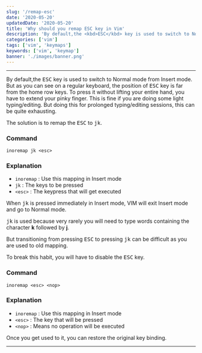 ```yaml
---
slug: '/remap-esc'
date: '2020-05-20'
updatedDate: '2020-05-20'
title: 'Why should you remap ESC key in Vim'
description: 'By default,the <kbd>ESC</kbd> key is used to switch to Normal mode from Insert mode.But as you can see on a regular keyboard, the position of <kbd>ESC</kbd> key is far from the home row keys.'
categories: ['vim']
tags: ['vim', 'keymaps']
keywords: ['vim', 'keymap']
banner: './images/banner.png'
---
```


---

By default,the <kbd>ESC</kbd> key is used to switch to Normal mode from Insert mode.
But as you can see on a regular keyboard, the position of <kbd>ESC</kbd> key is far from the home row keys. To press it without lifting your entire hand, you have to extend your pinky finger. This is fine if you are doing some light typing/editing.
But doing this for prolonged typing/editing sessions, this can be quite exhausting.

The solution is to remap the <kbd>ESC</kbd> to <kbd>j</kbd><kbd>k</kbd>.

### Command

```viml
inoremap jk <esc>
```

### Explanation

- `inoremap` : Use this mapping in Insert mode
- `jk` : The keys to be pressed
- `<esc>` : The keypress that will get executed

When <kbd>j</kbd><kbd>k</kbd> is pressed immediately in Insert mode, VIM will exit Insert mode and go to Normal mode.

<kbd>j</kbd><kbd>k</kbd> is used because very rarely you will need to type words containing the character
<strong> k</strong> followed by <strong>j</strong>.

But transitioning from pressing <kbd>ESC</kbd> to pressing <kbd>j</kbd><kbd>k</kbd> can be difficult as you are used to old mapping.

To break this habit, you will have to disable the <kbd>ESC</kbd> key.

### Command

```viml
inoremap <esc> <nop>
```

### Explanation

- `inoremap` : Use this mapping in Insert mode
- `<esc>` : The key that will be pressed
- `<nop>` : Means no operation will be executed

Once you get used to it, you can restore the original key binding.

---
